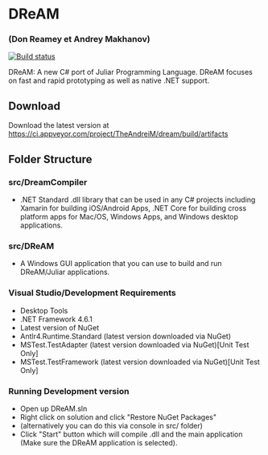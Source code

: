 # DReAM
### (Don Reamey et Andrey Makhanov)

[![Build status](https://ci.appveyor.com/api/projects/status/x8d6308cuevqm4of?svg=true)](https://ci.appveyor.com/project/TheAndreiM/dream)

DReAM: A new C# port of Juliar Programming Language. DReAM focuses on fast and rapid prototyping as well as native .NET support.

## Download
Download the latest version at https://ci.appveyor.com/project/TheAndreiM/dream/build/artifacts

## Folder Structure

### src/DreamCompiler
- .NET Standard .dll library that can be used in any C# projects including Xamarin for building iOS/Android Apps, .NET Core for building cross platform apps for Mac/OS, Windows Apps, and Windows desktop applications.

### src/DReAM
- A Windows GUI application that you can use to build and run DReAM/Juliar applications.


### Visual Studio/Development Requirements

- Desktop Tools
- .NET Framework 4.6.1
- Latest version of NuGet
- Antlr4.Runtime.Standard (latest version downloaded via NuGet)
- MSTest.TestAdapter (latest version downloaded via NuGet)[Unit Test Only]
- MSTest.TestFramework (latest version downloaded via NuGet)[Unit Test Only]


### Running Development version
- Open up DReAM.sln
- Right click on solution and click "Restore NuGet Packages"
- (alternatively you can do this via console in src/ folder)
- Click "Start" button which will compile .dll and the main application (Make sure the DReAM application is selected).
